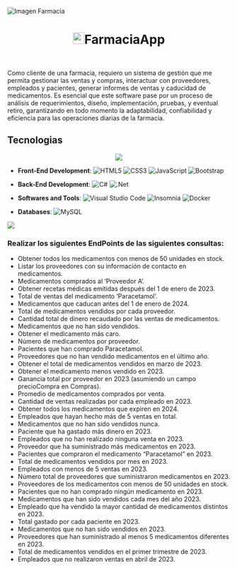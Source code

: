 <img src="https://images.unsplash.com/photo-1631549916768-4119b2e5f926?ixlib=rb-4.0.3&q=85&fm=jpg&crop=entropy&cs=srgb&w=6000" alt="Imagen Farmacia" width="auto" height="auto">
<h1 align="center"><img width="26" height="26" src="https://img.icons8.com/doodle/36/pills.png" alt="pills"/><b>FarmaciaApp</b></h1>
<br>
<p>Como cliente de una farmacia, requiero un sistema de gestión que me permita gestionar las ventas y compras, interactuar con proveedores, empleados y pacientes, generar informes de ventas y caducidad de medicamentos. Es esencial que este software pase por un proceso de análisis de requerimientos, diseño, implementación, pruebas, y eventual retiro, garantizando en todo momento la adaptabilidad, confiabilidad y eficiencia para las operaciones diarias de la farmacia.</p>


<h2>Tecnologias</h2>

<p align="center">
<img src="https://user-images.githubusercontent.com/73097560/115834477-dbab4500-a447-11eb-908a-139a6edaec5c.gif"><br>

- **Front-End Development**:
  ![HTML5](https://img.shields.io/badge/HTML5%20-%23E34F26.svg?style=flat&logo=html5&logoColor=white) ![CSS3](https://img.shields.io/badge/CSS%20-%231572B6.svg?style=flat&logo=css3&logoColor=white) ![JavaScript](https://img.shields.io/badge/JavaScript%20-%23F7DF1E.svg?style=flat&logo=javascript&logoColor=black) ![Bootstrap](https://img.shields.io/badge/bootstrap-%23563D7C.svg?style=flat&logo=bootstrap&logoColor=white) 

- **Back-End Development**: 
  ![C#](https://img.shields.io/badge/c%23-%23239120.svg?style=flat&logo=c-sharp&logoColor=white) ![.Net](https://img.shields.io/badge/.NET-5C2D91?style=flat&logo=.net&logoColor=white)   

- **Softwares and Tools**: 
  ![Visual Studio Code](https://img.shields.io/badge/Visual%20Studio%20Code-0078d7.svg?style=flat&logo=visual-studio-code&logoColor=white) ![Insomnia](https://img.shields.io/badge/Insomnia-black?style=flat&logo=insomnia&logoColor=5849BE) ![Docker](https://img.shields.io/badge/docker-%230db7ed.svg?style=flat&logo=docker&logoColor=white)

- **Databases**:
  ![MySQL](https://img.shields.io/badge/mysql-%2300f.svg?style=flat&logo=mysql&logoColor=white)
  
</p>
<img src="https://user-images.githubusercontent.com/73097560/115834477-dbab4500-a447-11eb-908a-139a6edaec5c.gif"><br>

<h3>Realizar los siguientes EndPoints de las siguientes consultas:</h3>

- Obtener todos los medicamentos con menos de 50 unidades en stock.
- Listar los proveedores con su información de contacto en medicamentos.
- Medicamentos comprados al ‘Proveedor A’.
- Obtener recetas médicas emitidas después del 1 de enero de 2023.
- Total de ventas del medicamento ‘Paracetamol’.
- Medicamentos que caducan antes del 1 de enero de 2024.
- Total de medicamentos vendidos por cada proveedor.
- Cantidad total de dinero recaudado por las ventas de medicamentos.
- Medicamentos que no han sido vendidos.
- Obtener el medicamento más caro.
- Número de medicamentos por proveedor.
- Pacientes que han comprado Paracetamol.
- Proveedores que no han vendido medicamentos en el último año.
- Obtener el total de medicamentos vendidos en marzo de 2023.
- Obtener el medicamento menos vendido en 2023.
- Ganancia total por proveedor en 2023 (asumiendo un campo precioCompra en Compras).
- Promedio de medicamentos comprados por venta.
- Cantidad de ventas realizadas por cada empleado en 2023.
- Obtener todos los medicamentos que expiren en 2024.
- Empleados que hayan hecho más de 5 ventas en total.
- Medicamentos que no han sido vendidos nunca.
- Paciente que ha gastado más dinero en 2023.
- Empleados que no han realizado ninguna venta en 2023.
- Proveedor que ha suministrado más medicamentos en 2023.
- Pacientes que compraron el medicamento “Paracetamol” en 2023.
- Total de medicamentos vendidos por mes en 2023.
- Empleados con menos de 5 ventas en 2023.
- Número total de proveedores que suministraron medicamentos en 2023.
- Proveedores de los medicamentos con menos de 50 unidades en stock.
- Pacientes que no han comprado ningún medicamento en 2023.
- Medicamentos que han sido vendidos cada mes del año 2023.
- Empleado que ha vendido la mayor cantidad de medicamentos distintos en 2023.
- Total gastado por cada paciente en 2023.
- Medicamentos que no han sido vendidos en 2023.
- Proveedores que han suministrado al menos 5 medicamentos diferentes en 2023.
- Total de medicamentos vendidos en el primer trimestre de 2023.
- Empleados que no realizaron ventas en abril de 2023.
